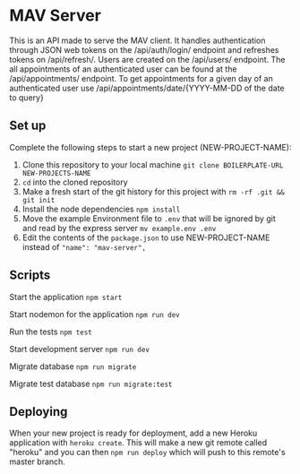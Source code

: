 # MAV Server

This is an API made to serve the MAV client. It handles authentication through JSON web tokens on the /api/auth/login/ endpoint and refreshes tokens on /api/refresh/. Users are created on the /api/users/ endpoint. The all appointments of an authenticated user can be found at the /api/appointments/ endpoint. To get appointments for a given day of an  authenticated user use /api/appointments/date/{YYYY-MM-DD of the date to query}

## Set up

Complete the following steps to start a new project (NEW-PROJECT-NAME):

1. Clone this repository to your local machine `git clone BOILERPLATE-URL NEW-PROJECTS-NAME`
2. `cd` into the cloned repository
3. Make a fresh start of the git history for this project with `rm -rf .git && git init`
4. Install the node dependencies `npm install`
5. Move the example Environment file to `.env` that will be ignored by git and read by the express server `mv example.env .env`
6. Edit the contents of the `package.json` to use NEW-PROJECT-NAME instead of `"name": "mav-server",`

## Scripts

Start the application `npm start`

Start nodemon for the application `npm run dev`

Run the tests `npm test`

Start development server `npm run dev`

Migrate database `npm run migrate`

Migrate test database `npm run migrate:test`

## Deploying

When your new project is ready for deployment, add a new Heroku application with `heroku create`. This will make a new git remote called "heroku" and you can then `npm run deploy` which will push to this remote's master branch.